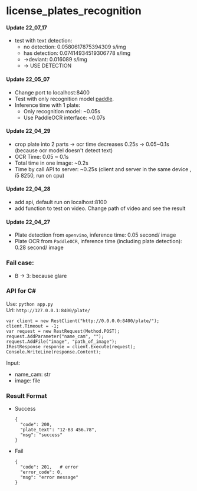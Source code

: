 # license_plates_recognition

#### Update 22_07_17
- test with text detection:
    - no detection: 0.0580617875394309 s/img
    - has detection: 0.07414934519306778 s/img 
    - ->deviant: 0.016089 s/img
    - -> USE DETECTION
#### Update 22_05_07
- Change port to localhost:8400
- Test with only recognition model [paddle](https://github.com/PaddlePaddle/PaddleOCR/blob/release/2.4/doc/doc_en/inference_ppocr_en.md#1-lightweight-chinese-recognition-model-inference). 
- Inference time with 1 plate: 
    - Only recognition model: ~0.05s
    - Use PaddleOCR interface: ~0.07s


#### Update 22_04_29
- crop plate into 2 parts -> ocr time decreases 0.25s -> 0.05~0.1s (because ocr model doesn't detect text)
- OCR Time: 0.05 ~ 0.1s
- Total time in one image: ~0.2s
- Time by call API to server: ~0.25s (client and server in the same device , i5 8250, run on cpu)

#### Update 22_04_28
- add api, default run on localhost:8100
- add function to test on video. Change path of video and see the result

#### Update 22_04_27
- Plate detection from `openvino`, inference time: 0.05 second/ image
- Plate OCR from `PaddleOCR`, inference time (including plate detection): 0.28 second/ image

### Fail case:
- B -> 3: because glare

### API for C#
Use: ```python app.py```  
Url: ```http://127.0.0.1:8400/plate/```  
```
var client = new RestClient("http://0.0.0.0:8400/plate/");
client.Timeout = -1;
var request = new RestRequest(Method.POST);
request.AddParameter("name_cam", "");
request.AddFile("image", "path_of_image");
IRestResponse response = client.Execute(request);
Console.WriteLine(response.Content);
```
Input:
- name_cam: str
- image: file


### Result Format
- Success 
  ```
  {
    "code": 200,
    "plate_text": "12-B3 456.78",
    "msg": "success"
  }
  ```
  
- Fail
  ```
  {
    "code": 201,   # error
    "error_code": 0,
    "msg": "error message"
  }
  ```
